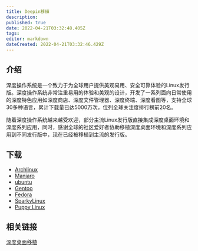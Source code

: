 ```yaml
---
title: Deepin移植
description: 
published: true
date: 2022-04-21T03:32:48.405Z
tags: 
editor: markdown
dateCreated: 2022-04-21T03:32:46.429Z
---
```


## 介绍

深度操作系统是一个致力于为全球用户提供美观易用、安全可靠体验的Linux发行版。深度操作系统非常注重易用的体验和美观的设计，开发了一系列面向日常使用的深度特色应用如深度商店、深度文件管理器、深度终端、深度看图等，支持全球30多种语言，累计下载量已达5000万次，位列全球关注度排行榜前20名。

随着深度操作系统越来越受欢迎，部分主流Linux发行版直接集成深度桌面环境和深度系列应用，同时，感谢全球的社区爱好者协助移植深度桌面环境和深度系列应用到不同发行版中，现在已经被移植到主流的发行版。

## 下载

* [Archlinux](https://www.archlinux.org/packages/?sort=&q=deepin)
* [Manjaro](https://manjaro.org/category/community-editions/deepin)	
* [ubuntu](https://launchpad.net/~leaeasy/+archive/ubuntu/dde)	
* [Gentoo](https://github.com/zhtengw/deepin-overlay)	
* [Fedora](https://github.com/FZUG/repo/tree/master/rpms/deepin_project)	
* [SparkyLinux](https://sparkylinux.org/deepin-desktop-environment)	
* [Puppy Linux](http://murga-linux.com/puppy/viewtopic.php?t=109317)	

## 相关链接

[深度桌面移植](https://www.deepin.org/dde/desktop-transplantation/)